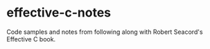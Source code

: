 # effective-c-notes
Code samples and notes from following along with Robert Seacord's Effective C book.
